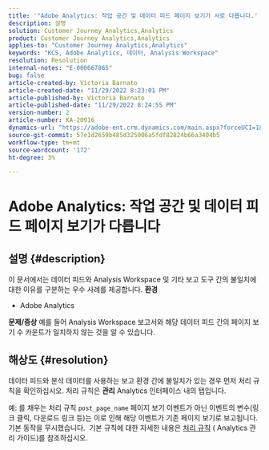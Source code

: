 ```yaml
---
title: '"Adobe Analytics: 작업 공간 및 데이터 피드 페이지 보기가 서로 다릅니다.'
description: 설명
solution: Customer Journey Analytics,Analytics
product: Customer Journey Analytics,Analytics
applies-to: "Customer Journey Analytics,Analytics"
keywords: "KCS, Adobe Analytics, 데이터, Analysis Workspace"
resolution: Resolution
internal-notes: "E-000667865"
bug: false
article-created-by: Victoria Barnato
article-created-date: "11/29/2022 8:23:01 PM"
article-published-by: Victoria Barnato
article-published-date: "11/29/2022 8:24:55 PM"
version-number: 2
article-number: KA-20916
dynamics-url: "https://adobe-ent.crm.dynamics.com/main.aspx?forceUCI=1&pagetype=entityrecord&etn=knowledgearticle&id=5ebfec9c-2370-ed11-9561-6045bd006a22"
source-git-commit: 57e1d2659b485d325006a5fdf82824b66a3404b5
workflow-type: tm+mt
source-wordcount: '172'
ht-degree: 3%

---
```


# Adobe Analytics: 작업 공간 및 데이터 피드 페이지 보기가 다릅니다

## 설명 {#description}


이 문서에서는 데이터 피드와 Analysis Workspace 및 기타 보고 도구 간의 불일치에 대한 이유를 구분하는 우수 사례를 제공합니다.
<b>환경</b>
- Adobe Analytics

<b>문제/증상</b>
예를 들어 Analysis Workspace 보고서와 해당 데이터 피드 간의 페이지 보기 수 카운트가 일치하지 않는 것을 알 수 있습니다.


## 해상도 {#resolution}


데이터 피드와 분석 데이터를 사용하는 보고 환경 간에 불일치가 있는 경우 먼저 처리 규칙을 확인하십시오. 처리 규칙은 <b>관리</b> Analytics 인터페이스 내의 탭입니다.

예: 를 채우는 처리 규칙 `post_page_name` 페이지 보기 이벤트가 아닌 이벤트의 변수(링크 클릭, 다운로드 링크 등)는 이로 인해 해당 이벤트가 기존 페이지 보기로 보고됩니다. 기본 동작을 무시했습니다.  기본 규칙에 대한 자세한 내용은 [처리 규칙](https://experienceleague.adobe.com/docs/analytics/admin/admin-tools/processing-rules/processing-rules-configuration/processing-rules-about.html?lang=en) ( Analytics 관리 가이드)를 참조하십시오.
